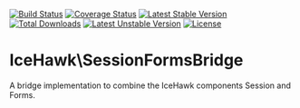 [![Build Status](https://travis-ci.org/icehawk/session-forms-bridge.svg?branch=master)](https://travis-ci.org/icehawk/session-forms-bridge)
[![Coverage Status](https://coveralls.io/repos/github/icehawk/session-forms-bridge/badge.svg?branch=master)](https://coveralls.io/github/icehawk/session-forms-bridge?branch=master)
[![Latest Stable Version](https://poser.pugx.org/icehawk/session-forms-bridge/v/stable)](https://packagist.org/packages/icehawk/session-forms-bridge) 
[![Total Downloads](https://poser.pugx.org/icehawk/session-forms-bridge/downloads)](https://packagist.org/packages/icehawk/session-forms-bridge) 
[![Latest Unstable Version](https://poser.pugx.org/icehawk/session-forms-bridge/v/unstable)](https://packagist.org/packages/icehawk/session-forms-bridge) 
[![License](https://poser.pugx.org/icehawk/session-forms-bridge/license)](https://packagist.org/packages/icehawk/session-forms-bridge)

# IceHawk\SessionFormsBridge

A bridge implementation to combine the IceHawk components Session and Forms.

